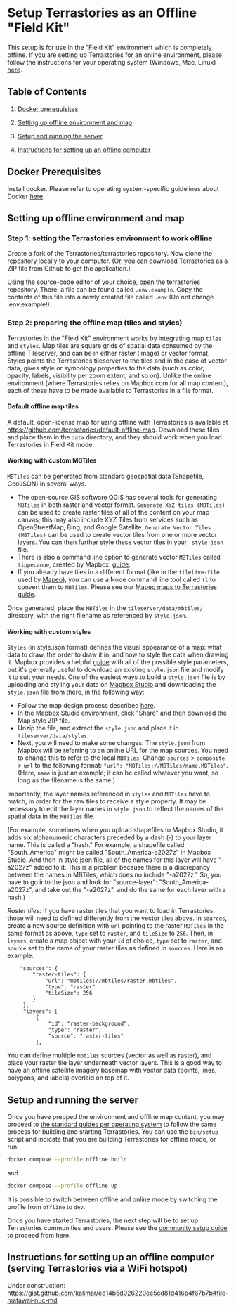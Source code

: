 # Setup Terrastories as an Offline "Field Kit"
This setup is for use in the "Field Kit" environment which is completely offline. If you are setting up Terrastories for an online environment, please follow the instructions for your operating system (Windows, Mac, Linux) [here](../README.md#setup).

## Table of Contents

1. [Docker prerequisites](#docker-prerequisites)

2. [Setting up offline environment and map](#setting-up-offline-environment-and-map)

3. [Setup and running the server](#setup-and-running-the-server)

5. [Instructions for setting up an offline computer](#instructions-for-setting-up-an-offline-computer)

## Docker Prerequisites

Install docker. Please refer to operating system-specific guidelines about Docker [here](../README.md#setup).

## Setting up offline environment and map 

### Step 1: setting the Terrastories environment to work offline

Create a fork of the Terrastories/terrastories repository. Now clone the repository locally to your computer. (Or, you can download Terrastories as a ZIP file from Github to get the application.)

Using the source-code editor of your choice, open the terrastories repository. There, a file can be found called `.env.example`. 
Copy the contents of this file into a newly created file called `.env` (Do not change .env.example!).

### Step 2: preparing the offline map (tiles and styles)

Terrastories in the "Field Kit" environment works by integrating map `tiles` and `styles`. Map tiles are square grids of spatial data consumed by the offline Tileserver, and can be in either raster (image) or vector format. Styles points the Terrastories tileserver to the tiles and in the case of vector data, gives style or symbology properties to the data (such as color, opacity, labels, visibility per zoom extent, and so on). Unlike the online environment (where Terrastories relies on Mapbox.com for all map content), each of these have to be made available to Terrastories in a file format.

#### Default offline map tiles
A default, open-license map for using offline with Terrastories is available at https://github.com/terrastories/default-offline-map. Download these files and place them in the `data` directory, and they should work when you load Terrastories in Field Kit mode.
#### Working with custom MBTiles

`MBTiles` can be generated from standard geospatial data (Shapefile, GeoJSON) in several ways. 

* The open-source GIS software QGIS has several tools for generating `MBTiles` in both raster and vector format. `Generate XYZ tiles (MBTiles)` can be used to create raster tiles of all of the content on your map canvas; this may also include XYZ Tiles from services such as OpenStreetMap, Bing, and Google Satellite. `Generate Vector Tiles (MBTiles)` can be used to create vector tiles from one or more vector layers. You can then further style these vector tiles in your ` style.json` file.
* There is also a command line option to generate vector `MBTiles` called `tippecanoe`, created by Mapbox: [guide](https://docs.mapbox.com/help/troubleshooting/large-data-tippecanoe/).
* If you already have tiles in a different format (like in the `tilelive-file` used by [Mapeo](https://mapeo.app/)), you can use a Node command line tool called `tl` to convert them to `MBTiles`. Please see our [Mapeo maps to Terrastories guide](MAPEO-MAPS-IN-TERRASTORIES.md).

Once generated, place the `MBTiles` in the `tileserver/data/mbtiles/` directory, with the right filename as referenced by `style.json`.

#### Working with custom styles

`Styles` (in style.json format) defines the visual appearance of a map: what data to draw, the order to draw it in, and how to style the data when drawing it. Mapbox provides a helpful [guide](https://docs.mapbox.com/mapbox-gl-js/style-spec/) with all of the possible style parameters, but it's generally useful to download an existing `style.json` file and modify it to suit your needs. One of the easiest ways to build a `style.json` file is by uploading and styling your data on [Mapbox Studio](http://mapbox.com/studio) and downloading the `style.json` file from there, in the following way:

* Follow the map design process described [here](CUSTOMIZATION.md#setting-up-a-custom-map).
* In the Mapbox Studio environment, click "Share" and then download the Map style ZIP file.
* Unzip the file, and extract the `style.json` and place it in `tileserver/data/styles`.
* Next, you will need to make some changes. The `style.json` from Mapbox will be referring to an online URL for the map sources. You need to change this to refer to the local `MBTiles`. Change `sources` > `composite` > `url` to the following format: `"url": "MBTiles://MBTiles/name.MBTiles"`. (Here, `name` is just an example; it can be called whatever you want, so long as the filename is the same.)

Importantly, the layer names referenced in `styles` and `MBTiles` have to match, in order for the raw tiles to receive a style property. It may be necessary to edit the layer names in `style.json` to reflect the names of the spatial data in the `MBTiles` file. 

(For example, sometimes when you upload shapefiles to Mapbox Studio, it adds six alphanumeric characters preceded by a dash (-) to your layer name. This is called a "hash." For example, a shapefile called "South_America" might be called "South_America-a2027z" in Mapbox Studio. And then in style.json file, all of the names for this layer will have "–a2027z" added to it. This is a problem because there is a discrepancy between the names in MBTiles, which does no include "-a2027z." So, you have to go into the json and look for "source-layer": "South_America-a2027z", and take out the "-a2027z", and do the same for each layer with a hash.)

*Raster tiles*: If you have raster tiles that you want to load in Terrastories, those will need to defined differently from the vector tiles above. In `sources`, create a new source definition with `url` pointing to the raster `MBTIles` in the same format as above, `type` set to `raster`, and `tileSize` to `256`. Then, in `layers`, create a map object with your `id` of choice, `type` set to `raster`, and `source` set to the name of your raster tiles as defined in `sources`. Here is an example:


```
    "sources": {
        "raster-tiles": {
            "url": "mbtiles://mbtiles/raster.mbtiles",
            "type": "raster"
			"tileSize": 256
        }
     },
     "layers": [
         {
             "id": "raster-background",
             "type": "raster",
             "source": "raster-tiles"
         },
```

You can define multiple `mbtiles` sources (vector as well as raster), and place your raster tile layer underneath vector layers. This is a good way to have an offline satellite imagery basemap with vector data (points, lines, polygons, and labels) overlaid on top of it.

## Setup and running the server

Once you have prepped the environment and offline map content, you may proceed to [the standard guides per operating system](/README.md#install-terrastories) to follow the same process for building and starting Terrastories. You can use the `bin/setup` script and indicate that you are building Terrastories for offline mode, or run:

```bash
docker compose --profile offline build
```

and

```bash
docker compose --profile offline up
```

It is possible to switch between offline and online mode by switching the profile from `offline` to `dev`.

Once you have started Terrastories, the next step will be to set up Terrastories communities and users. Please see the [community setup guide](COMMUNITY-SETUP.md) to proceed from here.

## Instructions for setting up an offline computer (serving Terrastories via a WiFi hotspot)

Under construction: https://gist.github.com/kalimar/ed14b5d026220ee5cd81d416b4f67b7b#file-matawai-nuc-md
